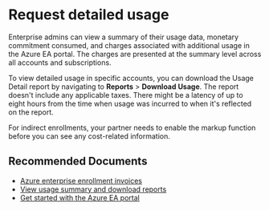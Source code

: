 <properties
	pageTitle="Request detailed usage information"
	description="Provides user with information about requesting detailed usage information"
	infoBubbleText=""
	service="microsoft.enterpriseagreement"
	resource="enrollmentmanagement"
  authors="irinakolontaev1"
	ms.author="baolcsva"
	displayOrder=""
	articleId="baee301f-9661-4022-b97c-ab0bc45a71b3"
	diagnosticScenario=""
	selfHelpType="generic"
	supportTopicIds="32688689"
	resourceTags=""
	productPesIds="16867"
	cloudEnvironments="public"
/>

# Request detailed usage

Enterprise admins can view a summary of their usage data, monetary commitment consumed, and charges associated with additional usage in the Azure EA portal. The charges are presented at the summary level across all accounts and subscriptions.

To view detailed usage in specific accounts, you can download the Usage Detail report by navigating to **Reports** > **Download Usage**. The report doesn't include any applicable taxes. There might be a latency of up to eight hours from the time when usage was incurred to when it's reflected on the report.

For indirect enrollments, your partner needs to enable the markup function before you can see any cost-related information.

## **Recommended Documents**

- [Azure enterprise enrollment invoices](https://docs.microsoft.com/azure/billing/billing-ea-portal-enrollment-invoices)
- [View usage summary and download reports](https://docs.microsoft.com/azure/billing/billing-ea-portal-get-started#view-usage-summary-and-download-reports)
- [Get started with the Azure EA portal](https://docs.microsoft.com/azure/billing/billing-ea-portal-get-started)
